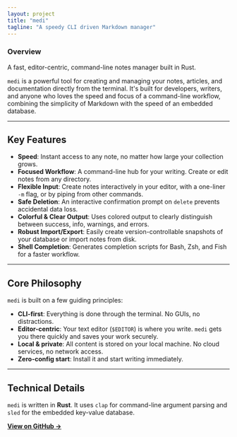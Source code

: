 ```yaml
---
layout: project
title: "medi"
tagline: "A speedy CLI driven Markdown manager"
---
```



### Overview

A fast, editor-centric, command-line notes manager built in Rust.

`medi` is a powerful tool for creating and managing your notes, articles, and documentation directly from the terminal. It's built for developers, writers, and anyone who loves the speed and focus of a command-line workflow, combining the simplicity of Markdown with the speed of an embedded database.

-----

## Key Features

  * **Speed**: Instant access to any note, no matter how large your collection grows.
  * **Focused Workflow**: A command-line hub for your writing. Create or edit notes from any directory.
  * **Flexible Input**: Create notes interactively in your editor, with a one-liner `-m` flag, or by piping from other commands.
  * **Safe Deletion**: An interactive confirmation prompt on `delete` prevents accidental data loss.
  * **Colorful & Clear Output**: Uses colored output to clearly distinguish between success, info, warnings, and errors.
  * **Robust Import/Export**: Easily create version-controllable snapshots of your database or import notes from disk.
  * **Shell Completion**: Generates completion scripts for Bash, Zsh, and Fish for a faster workflow.

-----

## Core Philosophy

`medi` is built on a few guiding principles:

  * **CLI-first**: Everything is done through the terminal. No GUIs, no distractions.
  * **Editor-centric**: Your text editor (`$EDITOR`) is where you write. `medi` gets you there quickly and saves your work securely.
  * **Local & private**: All content is stored on your local machine. No cloud services, no network access.
  * **Zero-config start**: Install it and start writing immediately.

-----

## Technical Details

`medi` is written in **Rust**. It uses `clap` for command-line argument parsing and `sled` for the embedded key-value database.

[**View on GitHub →**](https://github.com/cladam/medi)